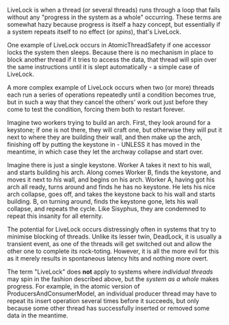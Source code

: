LiveLock is when a thread (or several threads) runs through a loop that fails without any "progress in the system as a whole" occurring. These terms are somewhat hazy because progress is itself a hazy concept, but essentially if a system repeats itself to no effect (or *spins*), that's LiveLock.

One example of LiveLock occurs in AtomicThreadSafety if one accessor locks the system then sleeps. Because there is no mechanism in place to block another thread if it tries to access the data, that thread will spin over the same instructions until it is slept automatically - a simple case of LiveLock.

A more complex example of LiveLock occurs when two (or more) threads each run a series of operations repeatedly until a condition becomes true, but in such a way that they cancel the others' work out just before they come to test the condition, forcing them both to restart forever.

Imagine two workers trying to build an arch. First, they look around for a keystone; if one is not there, they will craft one, but otherwise they will put it next to where they are building their wall, and then make up the arch, finishing off by putting the keystone in - UNLESS it has moved in the meantime, in which case they let the archway collapse and start over.

Imagine there is just a single keystone. Worker A takes it next to his wall, and starts building his arch. Along comes Worker B, finds the keystone, and moves it next to *his* wall, and begins on his arch. Worker A, having got his arch all ready, turns around and finds he has no keystone. He lets his nice arch collapse, goes off, and takes the keystone back to his wall and starts building. B, on turning around, finds the keystone gone, lets his wall collapse, and repeats the cycle. Like Sisyphus, they are condemned to repeat this insanity for all eternity.

The potential for LiveLock occurs distressingly often in systems that try to minimise blocking of threads. Unlike its lesser twin, DeadLock, it is usually a transient event, as one of the threads will get switched out and allow the other one to complete its rock-toting. However, it is all the more evil for this as it merely results in spontaneous latency hits and nothing more overt.

The term "LiveLock" does **not** apply to systems where *individual threads* may spin in the fashion described above, but the *system as a whole* makes progress. For example, in the atomic version of ProducersAndConsumerModel, an individual producer thread may have to repeat its insert operation several times before it succeeds, but only because some other thread has successfully inserted or removed some data in the meantime.

